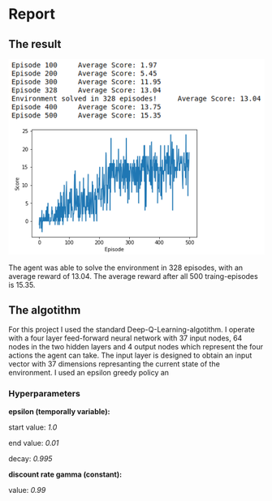 # Report

## The result

![Plot of rewards](Navigation_Score.png)

The agent was able to solve the environment in 328 episodes, with an average reward of 13.04. The average reward after all 500 traing-episodes is 15.35.

## The algotithm

For this project I used the standard Deep-Q-Learning-algotithm. I operate with a four layer feed-forward neural network with 37 input nodes, 64 nodes in the two hidden layers and 4 output nodes which represent the four actions the agent can take. The input layer is designed to obtain an input vector with 37 dimensions represanting the current state of the environment. I used an epsilon greedy policy an

### Hyperparameters

**epsilon (temporally variable):**

start value: *1.0*

end value: *0.01*

decay: *0.995*

**discount rate gamma (constant):**

value: *0.99*
